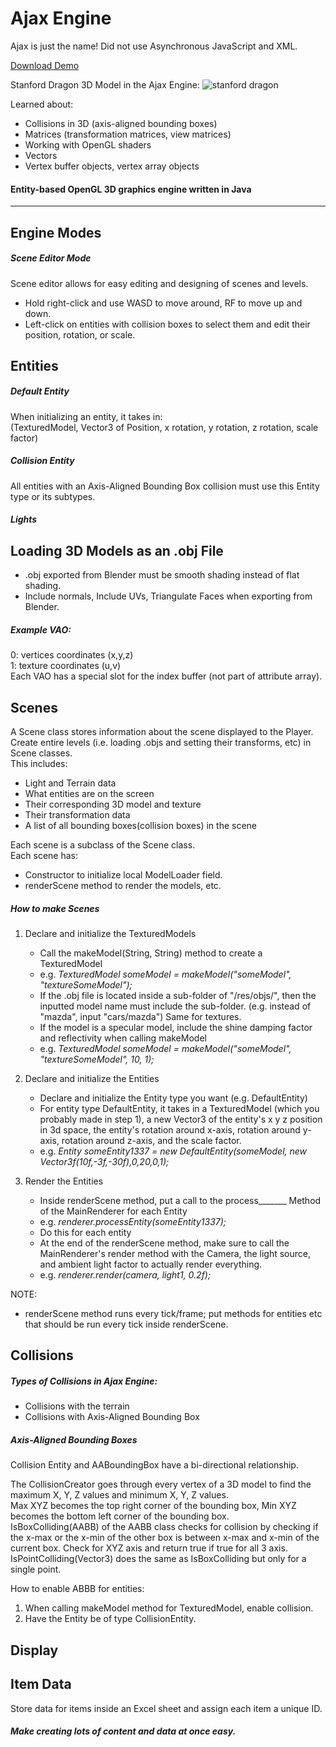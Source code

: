 # Ajax Engine
Ajax is just the name! Did not use Asynchronous JavaScript and XML.

[Download Demo](https://github.com/kevinmkchin/kevinmkchin.github.io/blob/master/ajax3d/ajax3d%20engine.zip?raw=true)

Stanford Dragon 3D Model in the Ajax Engine:
![stanford dragon](https://imgur.com/7KPh8q4.png)


Learned about:
- Collisions in 3D (axis-aligned bounding boxes)
- Matrices (transformation matrices, view matrices)
- Working with OpenGL shaders
- Vectors
- Vertex buffer objects, vertex array objects

#### Entity-based OpenGL 3D graphics engine written in Java
---
## Engine Modes
##### Scene Editor Mode
Scene editor allows for easy editing and designing of scenes and levels.
- Hold right-click and use WASD to move around, RF to move up and down.
- Left-click on entities with collision boxes to select them and edit their position, rotation, or scale.

## Entities
##### Default Entity
When initializing an entity, it takes in:\
(TexturedModel, Vector3 of Position, x rotation, y rotation, z rotation, scale factor) 

##### Collision Entity
All entities with an Axis-Aligned Bounding Box collision must use this Entity type or its subtypes.

##### Lights

## Loading 3D Models as an .obj File

- .obj exported from Blender must be smooth shading instead of flat shading.
- Include normals, Include UVs, Triangulate Faces when exporting from Blender.

##### Example VAO:

0: vertices coordinates (x,y,z)\
1: texture coordinates (u,v)\
Each VAO has a special slot for the index buffer (not part of attribute array).

## Scenes
A Scene class stores information about the scene displayed to the Player. Create entire levels (i.e. loading .objs and setting their transforms, etc) in Scene classes.\
This includes:
- Light and Terrain data
- What entities are on the screen
- Their corresponding 3D model and texture
- Their transformation data
- A list of all bounding boxes(collision boxes) in the scene

Each scene is a subclass of the Scene class.\
Each scene has:
- Constructor to initialize local ModelLoader field.
- renderScene method to render the models, etc.

##### How to make Scenes
1. Declare and initialize the TexturedModels
    - Call the makeModel(String, String) method to create a TexturedModel
    - e.g. *TexturedModel someModel = makeModel("someModel", "textureSomeModel");*
    - If the .obj file is located inside a sub-folder of "/res/objs/", then the inputted model name must include the sub-folder. (e.g. instead of "mazda", input "cars/mazda") Same for textures.
    - If the model is a specular model, include the shine damping factor and reflectivity when calling makeModel
    - e.g. *TexturedModel someModel = makeModel("someModel", "textureSomeModel", 10, 1);*

2. Declare and initialize the Entities
    - Declare and initialize the Entity type you want (e.g. DefaultEntity)
    - For entity type DefaultEntity, it takes in a TexturedModel (which you probably made in step 1), 
    a new Vector3 of the entity's x y z position in 3d space,
    the entity's rotation around x-axis, rotation around y-axis, rotation around z-axis,
    and the scale factor.
    - e.g. *Entity someEntity1337 = new DefaultEntity(someModel, new Vector3f(10f,-3f,-30f),0,20,0,1);*

3. Render the Entities
    - Inside renderScene method, put a call to the process_______ Method of the MainRenderer for each Entity
    - e.g. *renderer.processEntity(someEntity1337);*
    - Do this for each entity
    - At the end of the renderScene method, make sure to call the MainRenderer's render method with the Camera, the light source, and ambient light factor to actually render everything.
    - e.g. *renderer.render(camera, light1, 0.2f);*

NOTE:
- renderScene method runs every tick/frame; put methods for entities etc that should be run every tick inside renderScene.

## Collisions
##### Types of Collisions in Ajax Engine:
- Collisions with the terrain
- Collisions with Axis-Aligned Bounding Box

##### Axis-Aligned Bounding Boxes
Collision Entity and AABoundingBox have a bi-directional relationship.

The CollisionCreator goes through every vertex of a 3D model to find the maximum X, Y, Z values and minimum X, Y, Z values.\
Max XYZ becomes the top right corner of the bounding box, Min XYZ becomes the bottom left corner of the bounding box.\
IsBoxColliding(AABB) of the AABB class checks for collision by checking if the x-max or the x-min of the other box is between x-max and x-min of the current box. Check for XYZ axis and return true if true for all 3 axis.\
IsPointColliding(Vector3) does the same as IsBoxColliding but only for a single point.

How to enable ABBB for entities:
1. When calling makeModel method for TexturedModel, enable collision.
2. Have the Entity be of type CollisionEntity.

## Display


## Item Data
Store data for items inside an Excel sheet and assign each item a unique ID.

##### Make creating lots of content and data at once easy.
